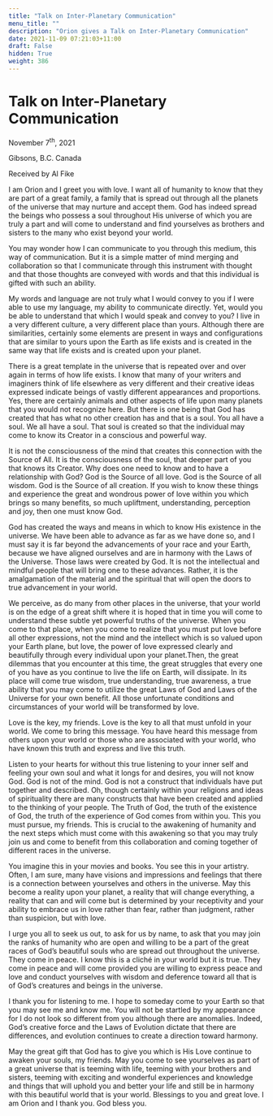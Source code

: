 ```yaml
---
title: "Talk on Inter-Planetary Communication"
menu_title: ""
description: "Orion gives a Talk on Inter-Planetary Communication"
date: 2021-11-09 07:21:03+11:00
draft: False
hidden: True
weight: 386
---
```

# Talk on Inter-Planetary Communication

November 7<sup>th</sup>, 2021

Gibsons, B.C. Canada

Received by Al Fike


I am Orion and I greet you with love. I want all of humanity to know that they are part of a great family, a family that is spread out through all the planets of the universe that may nurture and accept them. God has indeed spread the beings who possess a soul throughout His universe of which you are truly a part and will come to understand and find yourselves as brothers and sisters to the many who exist beyond your world.

You may wonder how I can communicate to you through this medium, this way of communication. But it is a simple matter of mind merging and collaboration so that I communicate through this instrument with thought and that those thoughts are conveyed with words and that this individual is gifted with such an ability.

My words and language are not truly what I would convey to you if I were able to use my language, my ability to communicate directly. Yet, would you be able to understand that which I would speak and convey to you? I live in a very different culture, a very different place than yours. Although there are similarities, certainly some elements are present in ways and configurations that are similar to yours upon the Earth as life exists and is created in the same way that life exists and is created upon your planet.

There is a great template in the universe that is repeated over and over again in terms of how life exists. I know that many of your writers and imaginers think of life elsewhere as very different and their creative ideas expressed indicate beings of vastly different appearances and proportions. Yes, there are certainly animals and other aspects of life upon many planets that you would not recognize here. But there is one being that God has created that has what no other creation has and that is a soul. You all have a soul. We all have a soul. That soul is created so that the individual may come to know its Creator in a conscious and powerful way. 

It is not the consciousness of the mind that creates this connection with the Source of All. It is the consciousness of the soul, that deeper part of you that knows its Creator. Why does one need to know and to have a relationship with God? God is the Source of all love. God is the Source of all wisdom. God is the Source of all creation. If you wish to know these things and experience the great and wondrous power of love within you which brings so many benefits, so much upliftment, understanding, perception and joy, then one must know God.

God has created the ways and means in which to know His existence in the universe. We have been able to advance as far as we have done so, and I must say it is far beyond the advancements of your race and your Earth, because we have aligned ourselves and are in harmony with the Laws of the Universe. Those laws were created by God. It is not the intellectual and mindful people that will bring one to these advances. Rather, it is the amalgamation of the material and the spiritual that will open the doors to true advancement in your world.

We perceive, as do many from other places in the universe, that your world is on the edge of a great shift where it is hoped that in time you will come to understand these subtle yet powerful truths of the universe. When you come to that place, when you come to realize that you must put love before all other expressions, not the mind and the intellect which is so valued upon your Earth plane, but love, the power of love expressed clearly and beautifully through every individual upon your planet.Then, the great dilemmas that you encounter at this time, the great struggles that every one of you have as you continue to live the life on Earth, will dissipate. In its place will come true wisdom, true understanding, true awareness, a true ability that you may come to utilize the great Laws of God and Laws of the Universe for your own benefit. All those unfortunate conditions and circumstances of your world will be transformed by love.

Love is the key, my friends. Love is the key to all that must unfold in your world. We come to bring this message. You have heard this message from others upon your world or those who are associated with your world, who have known this truth and express and live this truth. 

Listen to your hearts for without this true listening to your inner self and feeling your own soul and what it longs for and desires, you will not know God. God is not of the mind. God is not a construct that individuals have put together and described. Oh, though certainly within your religions and ideas of spirituality there are many constructs that have been created and applied to the thinking of your people.
The Truth of God, the truth of the existence of God, the truth of the experience of God comes from within you. This you must pursue, my friends. This is crucial to the awakening of humanity and the next steps which must come with this awakening so that you may truly join us and come to benefit from this collaboration and coming together of different races in the universe. 

You imagine this in your movies and books. You see this in your artistry. Often, I am sure, many have visions and impressions and feelings that there is a connection between yourselves and others in the universe. May this become a reality upon your planet, a reality that will change everything, a reality that can and will come but is determined by your receptivity and your ability to embrace us in love rather than fear, rather than judgment, rather than suspicion, but with love.

I urge you all to seek us out, to ask for us by name, to ask that you may join the ranks of humanity who are open and willing to be a part of the great races of God’s beautiful souls who are spread out throughout the universe. They come in peace. I know this is a cliché in your world but it is true. They come in peace and will come provided you are willing to express peace and love and conduct yourselves with wisdom and deference toward all that is of God’s creatures and beings in the universe.
 
I thank you for listening to me. I hope to someday come to your Earth so that you may see me and know me. You will not be startled by my appearance for I do not look so different from you although there are anomalies. Indeed, God’s creative force and the Laws of Evolution dictate that there are differences, and evolution continues to create a direction toward harmony.

May the great gift that God has to give you which is His Love continue to awaken your souls, my friends. May you come to see yourselves as part of a great universe that is teeming with life, teeming with your brothers and sisters, teeming with exciting and wonderful experiences and knowledge and things that will uphold you and better your life and still be in harmony with this beautiful world that is your world.
Blessings to you and great love. I am Orion and I thank you. God bless you.